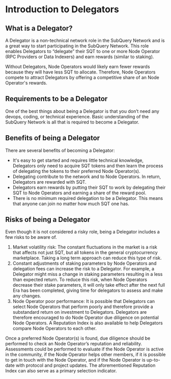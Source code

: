 # Introduction to Delegators

## What is a Delegator?

A Delegator is a non-technical network role in the SubQuery Network and is a great way to start participating in the SubQuery Network. This role enables Delegators to “delegate” their SQT to one or more Node Operator (RPC Providers or Data Indexers) and earn rewards (similar to staking).

Without Delegators, Node Operators would likely earn fewer rewards because they will have less SQT to allocate. Therefore, Node Operators compete to attract Delegators by offering a competitive share of an Node Operator's rewards.

## Requirements to be a Delegator

One of the best things about being a Delegator is that you don’t need any devops, coding, or technical experience. Basic understanding of the SubQuery Network is all that is required to become a Delegator.

## Benefits of being a Delegator

There are several benefits of becoming a Delegator:

- It's easy to get started and requires little technical knowledge, Delegators only need to acquire SQT tokens and then learn the process of delegating the tokens to their preferred Node Operator(s).
- Delegating contribute to the network and to Node Operators. In return, Delegators are rewarded with SQT.
- Delegators earn rewards by putting their SQT to work by delegating their SQT to Node Operators and earning a share of the reward pool.
- There is no minimum required delegation to be a Delegator. This means that anyone can join no matter how much SQT one has.

## Risks of being a Delegator

Even though it is not considered a risky role, being a Delegator includes a few risks to be aware of.

1. Market volatility risk: The constant fluctuations in the market is a risk that affects not just SQT, but all tokens in the general cryptocurrency marketplace. Taking a long term approach can reduce this type of risk.
2. Constant adjustments of staking parameters by Node Operators and delegation fees can increase the risk to a Delegator. For example, a Delegator might miss a change in staking parameters resulting in a less than expected return. To reduce this risk, when Node Operators decrease their stake parameters, it will only take effect after the next full Era has been completed, giving time for delegators to assess and make any changes.
3. Node Operator poor performance: It is possible that Delegators can select Node Operators that perform poorly and therefore provide a substandard return on investment to Delegators. Delegators are therefore encouraged to do Node Operator due diligence on potential Node Operators. A Reputation Index is also available to help Delegators compare Node Operators to each other.

Once a preferred Node Operator(s) is found, due diligence should be performed to check an Node Operator’s reputation and reliability. Assessments could be performed to evaluate if the Node Operator is active in the community, if the Node Operator helps other members, if it is possible to get in touch with the Node Operator, and if the Node Operator is up-to-date with protocol and project updates. The aforementioned Reputation Index can also serve as a primary selection indicator.
